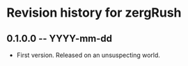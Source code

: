 # Revision history for zergRush

## 0.1.0.0 -- YYYY-mm-dd

* First version. Released on an unsuspecting world.

